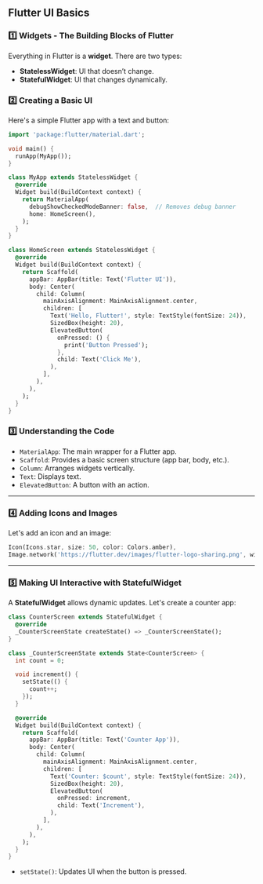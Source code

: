 ## **Flutter UI Basics**  

### **1️⃣ Widgets - The Building Blocks of Flutter**
Everything in Flutter is a **widget**. There are two types:
- **StatelessWidget**: UI that doesn’t change.
- **StatefulWidget**: UI that changes dynamically.

### **2️⃣ Creating a Basic UI**
Here's a simple Flutter app with a text and button:

```dart
import 'package:flutter/material.dart';

void main() {
  runApp(MyApp());
}

class MyApp extends StatelessWidget {
  @override
  Widget build(BuildContext context) {
    return MaterialApp(
      debugShowCheckedModeBanner: false,  // Removes debug banner
      home: HomeScreen(),
    );
  }
}

class HomeScreen extends StatelessWidget {
  @override
  Widget build(BuildContext context) {
    return Scaffold(
      appBar: AppBar(title: Text('Flutter UI')),
      body: Center(
        child: Column(
          mainAxisAlignment: MainAxisAlignment.center,
          children: [
            Text('Hello, Flutter!', style: TextStyle(fontSize: 24)),
            SizedBox(height: 20),
            ElevatedButton(
              onPressed: () {
                print('Button Pressed');
              },
              child: Text('Click Me'),
            ),
          ],
        ),
      ),
    );
  }
}
```

### **3️⃣ Understanding the Code**
- `MaterialApp`: The main wrapper for a Flutter app.
- `Scaffold`: Provides a basic screen structure (app bar, body, etc.).
- `Column`: Arranges widgets vertically.
- `Text`: Displays text.
- `ElevatedButton`: A button with an action.

---

### **4️⃣ Adding Icons and Images**
Let's add an icon and an image:

```dart
Icon(Icons.star, size: 50, color: Colors.amber),
Image.network('https://flutter.dev/images/flutter-logo-sharing.png', width: 100),
```

---

### **5️⃣ Making UI Interactive with StatefulWidget**
A **StatefulWidget** allows dynamic updates. Let's create a counter app:

```dart
class CounterScreen extends StatefulWidget {
  @override
  _CounterScreenState createState() => _CounterScreenState();
}

class _CounterScreenState extends State<CounterScreen> {
  int count = 0;

  void increment() {
    setState(() {
      count++;
    });
  }

  @override
  Widget build(BuildContext context) {
    return Scaffold(
      appBar: AppBar(title: Text('Counter App')),
      body: Center(
        child: Column(
          mainAxisAlignment: MainAxisAlignment.center,
          children: [
            Text('Counter: $count', style: TextStyle(fontSize: 24)),
            SizedBox(height: 20),
            ElevatedButton(
              onPressed: increment,
              child: Text('Increment'),
            ),
          ],
        ),
      ),
    );
  }
}
```
- `setState()`: Updates UI when the button is pressed.

